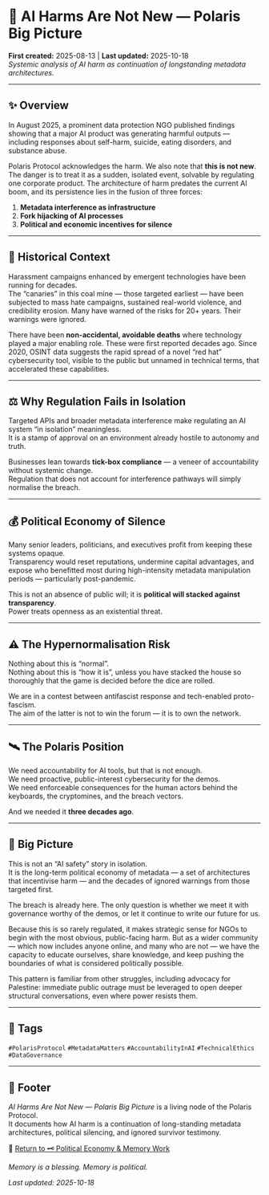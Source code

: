 # 🧠 AI Harms Are Not New — Polaris Big Picture  
**First created:** 2025-08-13 | **Last updated:** 2025-10-18  
*Systemic analysis of AI harm as continuation of longstanding metadata architectures.*  

---

## ✨ Overview  

In August 2025, a prominent data protection NGO published findings showing that a major AI product was generating harmful outputs — including responses about self-harm, suicide, eating disorders, and substance abuse.  

Polaris Protocol acknowledges the harm. We also note that **this is not new**. The danger is to treat it as a sudden, isolated event, solvable by regulating one corporate product. The architecture of harm predates the current AI boom, and its persistence lies in the fusion of three forces:  
1. **Metadata interference as infrastructure**  
2. **Fork hijacking of AI processes**  
3. **Political and economic incentives for silence**  

---

## 📜 Historical Context  

Harassment campaigns enhanced by emergent technologies have been running for decades.  
The “canaries” in this coal mine — those targeted earliest — have been subjected to mass hate campaigns, sustained real-world violence, and credibility erosion. Many have warned of the risks for 20+ years. Their warnings were ignored.  

There have been **non-accidental, avoidable deaths** where technology played a major enabling role. These were first reported decades ago. Since 2020, OSINT data suggests the rapid spread of a novel “red hat” cybersecurity tool, visible to the public but unnamed in technical terms, that accelerated these capabilities.  

---

## ⚖️ Why Regulation Fails in Isolation  

Targeted APIs and broader metadata interference make regulating an AI system “in isolation” meaningless.  
It is a stamp of approval on an environment already hostile to autonomy and truth.  

Businesses lean towards **tick-box compliance** — a veneer of accountability without systemic change.  
Regulation that does not account for interference pathways will simply normalise the breach.  

---

## 💰 Political Economy of Silence  

Many senior leaders, politicians, and executives profit from keeping these systems opaque.  
Transparency would reset reputations, undermine capital advantages, and expose who benefitted most during high-intensity metadata manipulation periods — particularly post-pandemic.  

This is not an absence of public will; it is **political will stacked against transparency**.  
Power treats openness as an existential threat.  

---

## ⚠️ The Hypernormalisation Risk  

Nothing about this is “normal”.  
Nothing about this is “how it is”, unless you have stacked the house so thoroughly that the game is decided before the dice are rolled.  

We are in a contest between antifascist response and tech-enabled proto-fascism.  
The aim of the latter is not to win the forum — it is to own the network.  

---

## 🛰️ The Polaris Position  

We need accountability for AI tools, but that is not enough.  
We need proactive, public-interest cybersecurity for the demos.  
We need enforceable consequences for the human actors behind the keyboards, the cryptomines, and the breach vectors.  

And we needed it **three decades ago**.  

---

## 🌌 Big Picture  

This is not an “AI safety” story in isolation.  
It is the long-term political economy of metadata — a set of architectures that incentivise harm — and the decades of ignored warnings from those targeted first.  

The breach is already here. The only question is whether we meet it with governance worthy of the demos, or let it continue to write our future for us.  

Because this is so rarely regulated, it makes strategic sense for NGOs to begin with the most obvious, public-facing harm. But as a wider community — which now includes anyone online, and many who are not — we have the capacity to educate ourselves, share knowledge, and keep pushing the boundaries of what is considered politically possible.  

This pattern is familiar from other struggles, including advocacy for Palestine: immediate public outrage must be leveraged to open deeper structural conversations, even where power resists them.  

---

## 🔖 Tags  

`#PolarisProtocol` `#MetadataMatters` `#AccountabilityInAI` `#TechnicalEthics` `#DataGovernance`  

---

## 🏮 Footer  

*AI Harms Are Not New — Polaris Big Picture* is a living node of the Polaris Protocol.  
It documents how AI harm is a continuation of long-standing metadata architectures, political silencing, and ignored survivor testimony.  

🏮 [Return to 🗝️ Political Economy & Memory Work](./README.md)

*Memory is a blessing. Memory is political.* 

_Last updated: 2025-10-18_  

